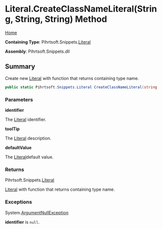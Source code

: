 # Literal\.CreateClassNameLiteral\(String, String, String\) Method

[Home](../../../../README.md)

**Containing Type**: Pihrtsoft\.Snippets\.[Literal](../README.md)

**Assembly**: Pihrtsoft\.Snippets\.dll

## Summary

Create new [Literal](../README.md) with function that returns containing type name\.

```csharp
public static Pihrtsoft.Snippets.Literal CreateClassNameLiteral(string identifier, string toolTip = null, string defaultValue = "")
```

### Parameters

**identifier**

The [Literal](../README.md) identifier\.

**toolTip**

The [Literal](../README.md) description\.

**defaultValue**

The [Literal](../README.md)default value\.

### Returns

Pihrtsoft\.Snippets\.[Literal](../README.md)

[Literal](../README.md) with function that returns containing type name\.

### Exceptions

System\.[ArgumentNullException](https://docs.microsoft.com/en-us/dotnet/api/system.argumentnullexception)

**identifier** is `null`\.

